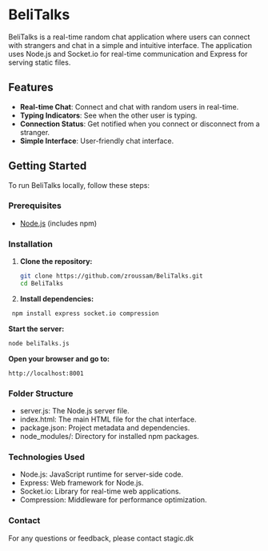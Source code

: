﻿# BeliTalks

BeliTalks is a real-time random chat application where users can connect with strangers and chat in a simple and intuitive interface. The application uses Node.js and Socket.io for real-time communication and Express for serving static files.

## Features

- **Real-time Chat**: Connect and chat with random users in real-time.
- **Typing Indicators**: See when the other user is typing.
- **Connection Status**: Get notified when you connect or disconnect from a stranger.
- **Simple Interface**: User-friendly chat interface.

## Getting Started

To run BeliTalks locally, follow these steps:

### Prerequisites

- [Node.js](https://nodejs.org/) (includes npm)

### Installation

1. **Clone the repository:**

   ```sh
   git clone https://github.com/zroussam/BeliTalks.git
   cd BeliTalks

2. **Install dependencies:**

```sh
 npm install express socket.io compression
```
**Start the server:**

```sh
node beliTalks.js
```

**Open your browser and go to:**

```
http://localhost:8001
```

### Folder Structure

  - server.js: The Node.js server file.
 - index.html: The main HTML file for the chat interface.
- package.json: Project metadata and dependencies.
- node_modules/: Directory for installed npm packages.
### Technologies Used
- Node.js: JavaScript runtime for server-side code.
- Express: Web framework for Node.js.
- Socket.io: Library for real-time web applications.
- Compression: Middleware for performance optimization.



### Contact
For any questions or feedback, please contact stagic.dk
